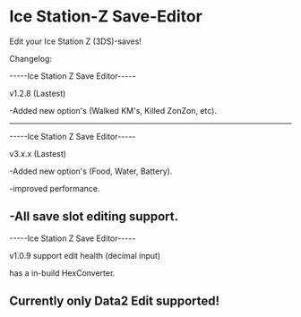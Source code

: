 # Ice Station-Z Save-Editor

Edit your Ice Station Z (3DS)-saves!



Changelog:

-----Ice Station Z Save Editor-----

v1.2.8 (Lastest)

-Added new option's (Walked KM's, Killed ZonZon, etc).


------------------------------------


-----Ice Station Z Save Editor-----

v3.x.x (Lastest)

-Added new option's (Food, Water, Battery).

-improved performance.

-All save slot editing support.
------------------------------------


-----Ice Station Z Save Editor-----

v1.0.9
support edit health (decimal input)

has a in-build HexConverter.

Currently only Data2 Edit supported!
------------------------------------

